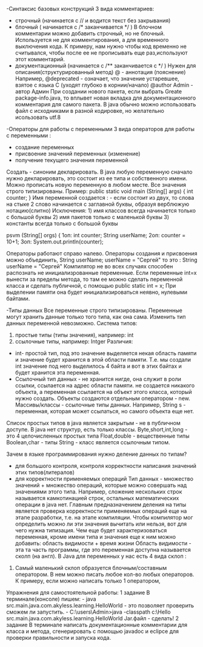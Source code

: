 -Синтаксис базовых конструкций
  3 вида комментариев:
   - строчный (начинается с // и водится текст без закрывания)
   - блочный ( начинается с /* заканчивается */ )
     В блочном комментарии можно добавить строчный, но не блочный.
     Используется не для комментирования, а для временного выключения кода.
      К примеру, нам нужно чтобы код временно не считывался, чтобы после ее не прописывать еще раз,используют этот
      комментарий.
   - документационный (начинается с /** заканчивается с */ )
     Нужен для описания(структурированный метод)
     @ - аннотация (пояснение)
     Например, @deprecated - означает, что значение устаревшее, взятое с языка С (уходят глубоко в корнии/начало)
     @author Admin - автор Админ
     При создании нового пакета, если выбрать Greate package-info.java, то вплывет новая вкладка для документационного
     комментария для самого пакета.
  В java обычно можно использовать файл с исходниками в разной кодировке, но желательно исользовать utf.8

-Операторы для работы с переменными
  3 вида операторов для работы с переменными :
   - создание переменных
   - присвоение значений переменных (изменение)
   - получение текущего значения переменной

  Создать - синоним декларировать.
  В java любую переменную сначало нужно декларировать, это состоит из ее типа и собственного имени.
  Можно прописать новую переменную в любом месте. Все значения строго типизированы.
  Пример: public static void main (String[] args) {
     int counter;
     }
  Имя переменной создается :
    - если состоит из двух, то слова на стыке 2 слово начинается с заглавной буквы, образуя верблюжую нотацию(слитно)
    Исключения:
    1) имя классов всегда начинается только с большой буквы
    2) имя пакетов только с маленькой буквы
    3) константы всегда только с большой буквы

  psvm (String[] orgs) {
 1оп: int counter;
     String userName;
 2оп: counter = 10+1;
 3оп: System.out.println(counter);

Операторы работают справо налево.
Операторы создания и присвоения можно объединить,
   String userName;
   userName = "Сергей"
то это : String userName = "Сергей"
Компилятор не во всех случаях способен распознать не инициализрованные переменные.
Если переменные int=x вынести за пределы метода, то там ее можно сделать переменной класса и сделать публичной, с помощью
 public static int = x;
При выделении памяти она будет инициализироваться неявно, нулевыми байтами.

-Типы данных
   Все переменные строго типизированы.
   Переменные могут хранить данные только того типа, как она сама. Изменить тип данных переменной невозможно.
  Система типов:
   1) простые типы (типы значения), например: int
   2) ссылочные типы, например: Intger
 Различия:
 - int- простой тип, под это значение выделяется некая область памяти и значение будет хранится в этой области памяти.
   Т.е. мы создали int значение под него выделилось 4 байта и вот в этих байтах и будет хранится эта переменная.
 - Ссылочный тип данных - не хранится нигде, она служит в роли ссылки, ссылается на адрес области памяти.
   не создается никакого объекта, а переменная ссылается на объект этого класса, который нужно создать.
 Объекты создаются отдельным оператором - new.
 Массивы/классы - ссылочные типы данных.
 Например, String s - переменная, которая может ссылаться, но самого объекта еще нет.

 Список простых типов в java является закрытым - не в публичном доступе.
 В java нет структур, есть только классы.
   Byte,short,int,long - это 4 целочисленных простых типа
   Float,double - вещественные типы
   Boolean,char - типы
  String - класс является ссылочным типом.

 Зачем в языке программирования нужно деление данных по типам?
  - для большого контроля, контроля корректности написания значений этих типов(литералов)
  - для корректности применяемых операций
 Тип данных - множество значений + множество операций, которые можно совершать над значениями этого типа.
 Например, сложение нескольких строк называется камкотинацией строк, остальных математических операции в java нет.
 Главным предназначением деления на типы является проверка корректности применяемых операций еще на этапе разработки,
 т.е. на этапе компиляции.
 Чтобы компилятор мог определить можно ли эти значения вычитать или нельзя, вот для чего нужна типизация.
 Чем еще будет характеризоваться переменная, кроме имени типа и значения еще к ним можно добавить:
     область видимости + время жизни
  Область видимости - эта та часть программы, где это переменная доступна называется сколп (на англ).
  В Java для переменных у нас есть 4 вида склоп :
   1) Самый маленький склоп образуется блочным/составным оператором. В нем можно писать любое кол-во любых операторов.
      К примеру, если можно написать только 1 оператором,







Упражнения для самостоятельной работы:
  1 задание
    В терминале(консоле) пишем:
     - java src.main.java.com.akyless.learning.HelloWorld - это позволяет проверить сможем ли запустить.
     - С:\users\Admin>java -classpath c:\Hello src.main.java.com.akyless.learning.HelloWorld
    Jar.файл - сделать!
  2 задание
    В терминале написать документационные комментарии для класса и метода, сгенерировать с помощью javadoc и eclipce
    для проверки правильности и запуска кода.




